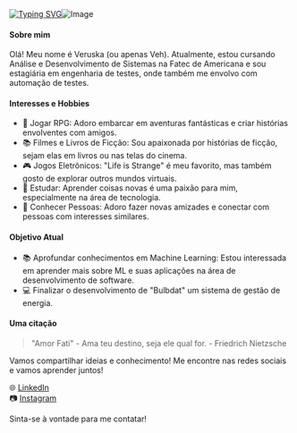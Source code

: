 <div style="display: flex; align-items: center;">
  <a href="https://git.io/typing-svg">
    <img src="https://readme-typing-svg.demolab.com?ont=Fira+Code&duration=800&pause=600&color=FFC932FF&background=18181800&center=true&vCenter=true&width=435&lines=Hey,+Eu+Sou+a+Veh!" alt="Typing SVG" />
  </a>
  <img src="https://github.com/Vediniz/Vediniz/assets/82723849/3e0999ba-6b1f-4ee0-86f6-b376940595fd" alt="Image" />
</div>


#### Sobre mim

Olá! Meu nome é Veruska (ou apenas Veh). Atualmente, estou cursando Análise e Desenvolvimento de Sistemas na Fatec de Americana e sou estagiária em engenharia de testes, onde também me envolvo com automação de testes.

#### Interesses e Hobbies

- 🎲 Jogar RPG: Adoro embarcar em aventuras fantásticas e criar histórias envolventes com amigos.
- 📚 Filmes e Livros de Ficção: Sou apaixonada por histórias de ficção, sejam elas em livros ou nas telas do cinema.
- 🎮 Jogos Eletrônicos: "Life is Strange" é meu favorito, mas também gosto de explorar outros mundos virtuais.
- 📖 Estudar: Aprender coisas novas é uma paixão para mim, especialmente na área de tecnologia.
- 👥 Conhecer Pessoas: Adoro fazer novas amizades e conectar com pessoas com interesses similares.

#### Objetivo Atual

- 📚 Aprofundar conhecimentos em Machine Learning: Estou interessada em aprender mais sobre ML e suas aplicações na área de desenvolvimento de software.
- :computer: Finalizar o desenvolvimento de "Bulbdat" um sistema de gestão de energia.
  
#### Uma citação

> "Amor Fati" - Ama teu destino, seja ele qual for. - Friedrich Nietzsche


Vamos compartilhar ideias e conhecimento! Me encontre nas redes sociais e vamos aprender juntos!

  🌐 [LinkedIn](https://www.linkedin.com/in/veruska-diniz/)  
  📷 [Instagram](https://www.instagram.com/veruskadiniz/)



Sinta-se à vontade para me contatar!
